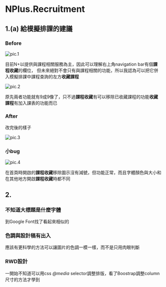 # NPlus.Recruitment
## 1.(a) 給模擬排課的建議
### Before
![pic.1](https://github.com/yhyeh/NPlus.Recruitment/blob/master/recommand/pic.1.png)

目前N+以提供與課程相關服務為主，因此可以理解右上角navigation bar有個**課程收藏**的欄位，
但未來絕對不會只有與課程相關的功能，所以我認為可以把它併入模擬排課中課程查詢的左方**收藏課程**

![pic.2](https://github.com/yhyeh/NPlus.Recruitment/blob/master/recommand/pic.2.png)

原先兩者功能就有9成9像了，只不過**課程收藏**有可以移除已收藏課程的功能**收藏課程**有加入課表的功能而已
### After
改完後的樣子

![pic.3](https://github.com/yhyeh/NPlus.Recruitment/blob/master/recommand/pic.3.png)
### 小bug
![pic.4](https://github.com/yhyeh/NPlus.Recruitment/blob/master/recommand/pic.4.png)

在首頁時開啟的**課程收藏**移除圖示沒有減號，但功能正常，而且字體顏色與大小和在其他地方開啟**課程收藏**時都不同
## 2.
### 不知道大標題是什麼字體

到Google Font找了看起來相似的
  
### 色調與設計稿有出入

應該有更科學的方法可以讓圖片的色調一模一樣，而不是只用肉眼判斷
  
### RWD設計

一開始不知道可以用css *@media* selector調整排版，看了Boostrap調整column尺寸的方法才學到
